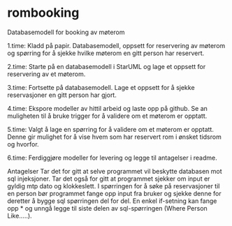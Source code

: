 # rombooking
Databasemodell for booking av møterom

1.time: Kladd på papir. Databasemodell, oppsett for reservering av møterom og
        spørring for å sjekke hvilke møterom en gitt person har reservert.

2.time: Starte på en databasemodell i StarUML og lage et oppsett for reservering
        av et møterom.

3.time: Fortsette på databasemodell. Lage et oppsett for å sjekke reservasjoner
        en gitt person har gjort.

4.time: Ekspore modeller av hittil arbeid og laste opp på github. Se an muligheten
        til å bruke trigger for å validere om et møterom er opptatt.
		
5.time: Valgt å lage en spørring for å validere om et møterom er opptatt. Denne gir
		mulighet for å vise hvem som har reservert rom i ønsket tidsrom og hvorfor.
		
6.time: Ferdiggjøre modeller for levering og legge til antagelser i readme.

Antagelser
Tar det for gitt at selve programmet vil beskytte databasen mot sql injeksjoner.
Tar det også for gitt at programmet sjekker om input er gyldig mtp dato og klokkeslett.
I spørringen for å søke på reservasjoner til en person bør programmet fange opp input fra
bruker og sjekke denne for deretter å bygge sql spørringen del for del. En enkel if-setning
kan fange opp * og unngå legge til siste delen av sql-spørringen (Where Person Like.....).

